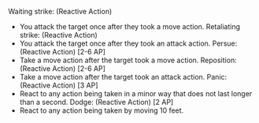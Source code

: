 Waiting strike: (Reactive Action)
-   You attack the target once after they took a move action.
Retaliating strike: (Reactive Action)
-   You attack the target once after they took an attack action.
Persue: (Reactive Action) \[2-6 AP]
- Take a move action after the target took a move action.
Reposition: (Reactive Action) \[2-6 AP]
- Take a move action after the target took an attack action.
Panic: (Reactive Action) \[3 AP]
- React to any action being taken in a minor way that does not last longer than a second.
Dodge: (Reactive Action) \[2 AP]
- React to any action being taken by moving 10 feet.